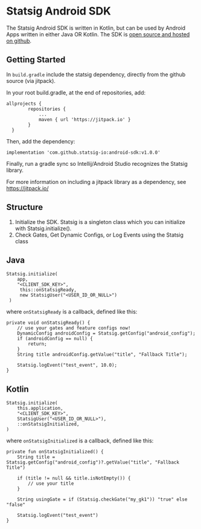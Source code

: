 # Statsig Android SDK

The Statsig Android SDK is written in Kotlin, but can be used by Android Apps written in either Java OR Kotlin.
The SDK is [open source and hosted on github](https://github.com/statsig-io/android-sdk).

## Getting Started

In `build.gradle` include the statsig dependency, directly from the github source (via jitpack).

In your root build.gradle, at the end of repositories, add:

    allprojects {
		    repositories {
			    ...
			    maven { url 'https://jitpack.io' }
		    }
	  }

Then, add the dependency:

`implementation 'com.github.statsig-io:android-sdk:v1.0.0'`

Finally, run a gradle sync so Intellij/Android Studio recognizes the Statsig library.

For more information on including a jitpack library as a dependency, see https://jitpack.io/

## Structure

1. Initialize the SDK.  Statsig is a singleton class which you can initialize with Statsig.initialize().
2. Check Gates, Get Dynamic Configs, or Log Events using the Statsig class

## Java

    Statsig.initialize(  
        app,  
        "<CLIENT_SDK_KEY>",  
         this::onStatsigReady,  
         new StatsigUser("<USER_ID_OR_NULL>")
     )

where `onStatsigReady` is a callback, defined like this:

	private void onStatsigReady() {
	    // use your gates and feature configs now!
	    DynamicConfig androidConfig = Statsig.getConfig("android_config");
	    if (androidConfig == null) {  
		    return;  
		}
		String title androidConfig.getValue("title", "Fallback Title");
		
		Statsig.logEvent("test_event", 10.0);
    }
    
## Kotlin

	Statsig.initialize(  
	    this.application,  
	    "<CLIENT_SDK_KEY>",  
	    StatsigUser("<USER_ID_OR_NULL>"),  
	    ::onStatsigInitialized,  
	)

where `onStatsigInitialized` is a callback, defined like this:

    private fun onStatsigInitialized() {
		String title = Statsig.getConfig("android_config")?.getValue("title", "Fallback Title")

		if (title != null && title.isNotEmpty()) {
		    // use your title
		}
		
		String usingGate = if (Statsig.checkGate("my_gk1")) "true" else "false"
		
		Statsig.logEvent("test_event")
	}
